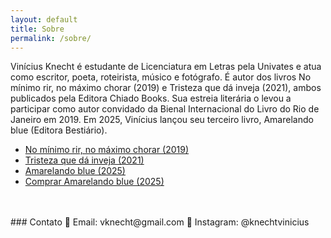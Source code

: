 ```yaml
---
layout: default
title: Sobre
permalink: /sobre/
---
```


Vinícius Knecht é estudante de Licenciatura em Letras pela Univates e atua como escritor, poeta, roteirista, músico e fotógrafo. É autor dos livros No mínimo rir, no máximo chorar (2019) e Tristeza que dá inveja (2021), ambos publicados pela Editora Chiado Books. Sua estreia literária o levou a participar como autor convidado da Bienal Internacional do Livro do Rio de Janeiro em 2019. Em 2025, Vinícius lançou seu terceiro livro, Amarelando blue (Editora Bestiário).

- [No mínimo rir, no máximo chorar (2019)](https://drive.google.com/drive/folders/1tB9WdHHQNyIbdG1NnoaQFsR1JrfUos7c?usp=drive_link)
- [Tristeza que dá inveja (2021)](https://drive.google.com/drive/folders/183VCjb-lOEEY17wD0DdkQGFDAxQyyg0u?usp=drive_link)
- [Amarelando blue (2025)](https://drive.google.com/drive/folders/1OzQZEYopa7a5709ESYBO09_F_kUmTIh3?usp=drive_link)
- [Comprar Amarelando blue (2025)](https://www.bestiario.com.br/livros/amarelando.html)
<br>
<br>
### Contato  
📧 Email: vknecht@gmail.com  
📸 Instagram: @knechtvinicius
